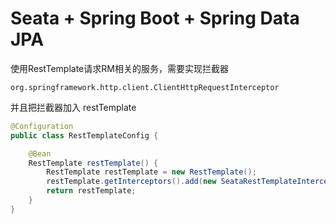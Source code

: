 # Seata + Spring Boot + Spring Data JPA

使用RestTemplate请求RM相关的服务，需要实现拦截器
```
org.springframework.http.client.ClientHttpRequestInterceptor
```
并且把拦截器加入 restTemplate
```java
@Configuration
public class RestTemplateConfig {

    @Bean
    RestTemplate restTemplate() {
        RestTemplate restTemplate = new RestTemplate();
        restTemplate.getInterceptors().add(new SeataRestTemplateInterceptor());
        return restTemplate;
    }
}

```